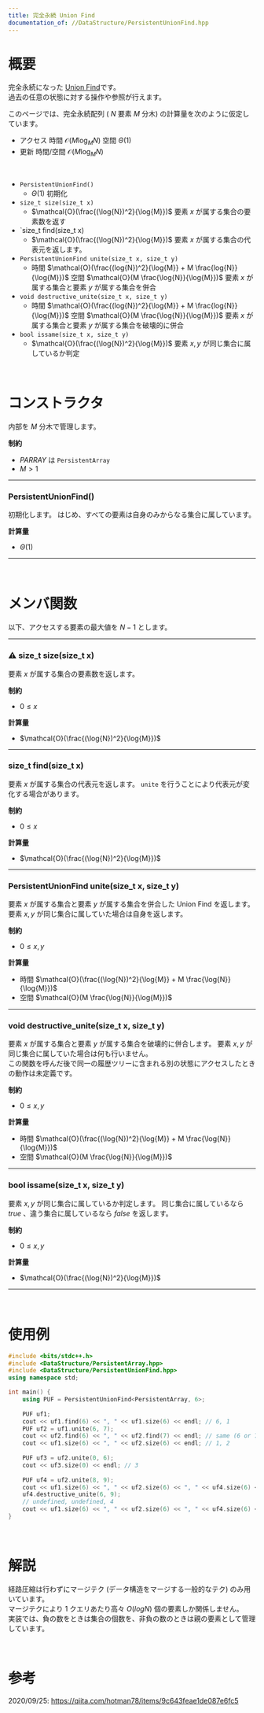 ```yaml
---
title: 完全永続 Union Find
documentation_of: //DataStructure/PersistentUnionFind.hpp
---
```


# 概要

完全永続になった [Union Find](https://tkmst201.github.io/Library/DataStructure/UnionFind.hpp)です。  
過去の任意の状態に対する操作や参照が行えます。  

このページでは、完全永続配列 ( $N$ 要素 $M$ 分木) の計算量を次のように仮定しています。
- アクセス 時間 $\mathcal{O}(M \log_M{N})$ 空間 $\Theta(1)$
- 更新 時間/空間 $\mathcal{O}(M \log_M{N})$

<br>

- `PersistentUnionFind()`
	- $\Theta(1)$ 初期化
- `size_t size(size_t x)`
	- $\mathcal{O}(\frac{(\log{N})^2}{\log{M}})$ 要素 $x$ が属する集合の要素数を返す
- `size_t find(size_t x)
	- $\mathcal{O}(\frac{(\log{N})^2}{\log{M}})$ 要素 $x$ が属する集合の代表元を返します。
- `PersistentUnionFind unite(size_t x, size_t y)`
	- 時間 $\mathcal{O}(\frac{(log{N})^2}{\log{M}} + M \frac{log{N}}{\log{M}})$ 空間 $\mathcal{O}(M \frac{\log{N}}{\log{M}})$ 要素 $x$ が属する集合と要素 $y$ が属する集合を併合
- `void destructive_unite(size_t x, size_t y)`
	- 時間 $\mathcal{O}(\frac{(log{N})^2}{\log{M}} + M \frac{log{N}}{\log{M}})$ 空間 $\mathcal{O}(M \frac{\log{N}}{\log{M}})$ 要素 $x$ が属する集合と要素 $y$ が属する集合を破壊的に併合
- `bool issame(size_t x, size_t y)`
	- $\mathcal{O}(\frac{(\log{N})^2}{\log{M}})$ 要素 $x, y$ が同じ集合に属しているか判定


<br>

# コンストラクタ

内部を $M$ 分木で管理します。  

**制約**

- $PARRAY$ は `PersistentArray`
- $M > 1$

---

### PersistentUnionFind()

初期化します。
はじめ、すべての要素は自身のみからなる集合に属しています。  

**計算量**

- $\Theta(1)$

---

<br>

# メンバ関数

以下、アクセスする要素の最大値を $N-1$ とします。  

---

### :warning: size_t size(size_t x)

要素 $x$ が属する集合の要素数を返します。  

**制約**

- $0 \leq x$

**計算量**

- $\mathcal{O}(\frac{(\log{N})^2}{\log{M}})$

---

### size_t find(size_t x)

要素 $x$ が属する集合の代表元を返します。
`unite` を行うことにより代表元が変化する場合があります。  

**制約**

- $0 \leq x$

**計算量**

- $\mathcal{O}(\frac{(\log{N})^2}{\log{M}})$

---

### PersistentUnionFind unite(size_t x, size_t y)

要素 $x$ が属する集合と要素 $y$ が属する集合を併合した Union Find を返します。
要素 $x, y$ が同じ集合に属していた場合は自身を返します。  

**制約**

- $0 \leq x, y$

**計算量**

- 時間 $\mathcal{O}(\frac{(\log{N})^2}{\log{M}} + M \frac{\log{N}}{\log{M}})$
- 空間 $\mathcal{O}(M \frac{\log{N}}{\log{M}})$

---

### void destructive_unite(size_t x, size_t y)

要素 $x$ が属する集合と要素 $y$ が属する集合を破壊的に併合します。
要素 $x, y$ が同じ集合に属していた場合は何も行いません。  
この関数を呼んだ後で同一の履歴ツリーに含まれる別の状態にアクセスしたときの動作は未定義です。  

**制約**

- $0 \leq x, y$

**計算量**

- 時間 $\mathcal{O}(\frac{(\log{N})^2}{\log{M}} + M \frac{\log{N}}{\log{M}})$
- 空間 $\mathcal{O}(M \frac{\log{N}}{\log{M}})$

---

### bool issame(size_t x, size_t y)

要素 $x, y$ が同じ集合に属しているか判定します。
同じ集合に属しているなら $true$ 、違う集合に属しているなら $false$ を返します。  

**制約**

- $0 \leq x, y$

**計算量**

- $\mathcal{O}(\frac{(\log{N})^2}{\log{M}})$

---

<br>

# 使用例

```cpp
#include <bits/stdc++.h>
#include <DataStructure/PersistentArray.hpp>
#include <DataStructure/PersistentUnionFind.hpp>
using namespace std;

int main() {
	using PUF = PersistentUnionFind<PersistentArray, 6>;
	
	PUF uf1;
	cout << uf1.find(6) << ", " << uf1.size(6) << endl; // 6, 1
	PUF uf2 = uf1.unite(6, 7);
	cout << uf2.find(6) << ", " << uf2.find(7) << endl; // same (6 or 7)
	cout << uf1.size(6) << ", " << uf2.size(6) << endl; // 1, 2
	
	PUF uf3 = uf2.unite(0, 6);
	cout << uf3.size(0) << endl; // 3
	
	PUF uf4 = uf2.unite(8, 9);
	cout << uf1.size(6) << ", " << uf2.size(6) << ", " << uf4.size(6) << endl; // 1, 2, 2
	uf4.destructive_unite(6, 9);
	// undefined, undefined, 4
	cout << uf1.size(6) << ", " << uf2.size(6) << ", " << uf4.size(6) << endl;
}
```

<br>

# 解説

経路圧縮は行わずにマージテク (データ構造をマージする一般的なテク) のみ用いています。  
マージテクにより 1 クエリあたり高々 $O(log N)$ 個の要素しか関係しません。  
実装では、負の数をときは集合の個数を、非負の数のときは親の要素として管理しています。  

<br>

# 参考

2020/09/25: https://qiita.com/hotman78/items/9c643feae1de087e6fc5

<br>